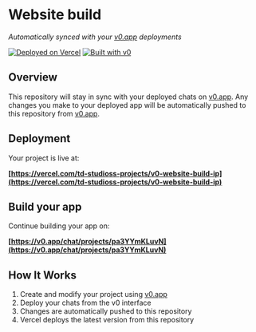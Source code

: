 # Website build

*Automatically synced with your [v0.app](https://v0.app) deployments*

[![Deployed on Vercel](https://img.shields.io/badge/Deployed%20on-Vercel-black?style=for-the-badge&logo=vercel)](https://vercel.com/td-studioss-projects/v0-website-build-ip)
[![Built with v0](https://img.shields.io/badge/Built%20with-v0.app-black?style=for-the-badge)](https://v0.app/chat/projects/pa3YYmKLuvN)

## Overview

This repository will stay in sync with your deployed chats on [v0.app](https://v0.app).
Any changes you make to your deployed app will be automatically pushed to this repository from [v0.app](https://v0.app).

## Deployment

Your project is live at:

**[https://vercel.com/td-studioss-projects/v0-website-build-ip](https://vercel.com/td-studioss-projects/v0-website-build-ip)**

## Build your app

Continue building your app on:

**[https://v0.app/chat/projects/pa3YYmKLuvN](https://v0.app/chat/projects/pa3YYmKLuvN)**

## How It Works

1. Create and modify your project using [v0.app](https://v0.app)
2. Deploy your chats from the v0 interface
3. Changes are automatically pushed to this repository
4. Vercel deploys the latest version from this repository